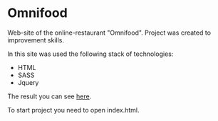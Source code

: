 # Omnifood
Web-site of the online-restaurant "Omnifood".
Project was created to improvement skills.

In this site was used the following stack of technologies:

- HTML
- SASS
- Jquery

The result you can see [here](http://v29343ek.beget.tech/Resume%20Sites/Omnifood/public/index.html).

To start project you need to open index.html.
